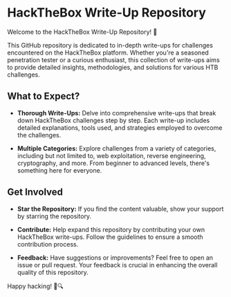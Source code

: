 # HackTheBox Write-Up Repository

Welcome to the HackTheBox Write-Up Repository! 🚀

This GitHub repository is dedicated to in-depth write-ups for challenges encountered on the HackTheBox platform. Whether you're a seasoned penetration tester or a curious enthusiast, this collection of write-ups aims to provide detailed insights, methodologies, and solutions for various HTB challenges.

## What to Expect?

- **Thorough Write-Ups:** Delve into comprehensive write-ups that break down HackTheBox challenges step by step. Each write-up includes detailed explanations, tools used, and strategies employed to overcome the challenges.

- **Multiple Categories:** Explore challenges from a variety of categories, including but not limited to, web exploitation, reverse engineering, cryptography, and more. From beginner to advanced levels, there's something here for everyone.

## Get Involved

- **Star the Repository:** If you find the content valuable, show your support by starring the repository.

- **Contribute:** Help expand this repository by contributing your own HackTheBox write-ups. Follow the guidelines to ensure a smooth contribution process.

- **Feedback:** Have suggestions or improvements? Feel free to open an issue or pull request. Your feedback is crucial in enhancing the overall quality of this repository.

Happy hacking! 🎩🔍
